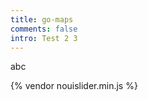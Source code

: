 ```yaml
---
title: go-maps
comments: false
intro: Test 2 3
---
```

abc
<script src="http://d3js.org/d3.v3.js"></script>
<link rel="stylesheet" type="text/css" href="/vendor/nouislider.min.css">
{% vendor nouislider.min.js %}
<div>
<div id=all_board></div>
<div id=all_slider></div>
</div>
<div id=win_div></div>
<div id=first_div></div>
<script src="{% asset_path render_map.js %}"></script>
<script src="{% asset_path freq_maps.js %}"></script>
<script>
create_board("all");
</script>
